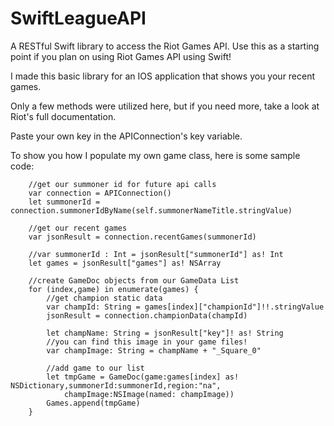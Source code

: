# SwiftLeagueAPI
A RESTful Swift library to access the Riot Games API. Use this as a starting point if you plan on using Riot Games API using Swift!

I made this basic library for an IOS application that shows you your recent games.

Only a few methods were utilized here, but if you need more, take a look at Riot's full documentation.

Paste your own key in the APIConnection's key variable.

To show you how I populate my own game class, here is some sample code:

        //get our summoner id for future api calls
        var connection = APIConnection()
        let summonerId = connection.summonerIdByName(self.summonerNameTitle.stringValue)
        
        //get our recent games
        var jsonResult = connection.recentGames(summonerId)
        
        //var summonerId : Int = jsonResult["summonerId"] as! Int
        let games = jsonResult["games"] as! NSArray
        
        //create GameDoc objects from our GameData List
        for (index,game) in enumerate(games) {
            //get champion static data
            var champId: String = games[index]["championId"]!!.stringValue
            jsonResult = connection.championData(champId)
            
            let champName: String = jsonResult["key"]! as! String
            //you can find this image in your game files!
            var champImage: String = champName + "_Square_0"

            //add game to our list
            let tmpGame = GameDoc(game:games[index] as! NSDictionary,summonerId:summonerId,region:"na",
                champImage:NSImage(named: champImage))
            Games.append(tmpGame)
        }

